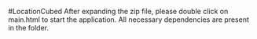 #LocationCubed
After expanding the zip file, please double click on main.html to start the application. All necessary dependencies are present in the folder.
